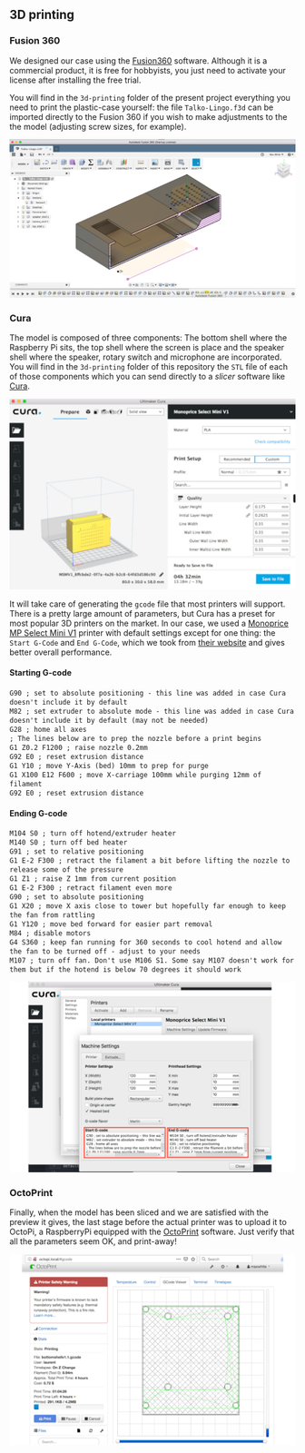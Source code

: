 ## 3D printing

### Fusion 360

We designed our case using the [Fusion360](https://www.autodesk.com/products/fusion-360/overview) software. Although it is a commercial product, it is free for hobbyists, you just need to activate your license after installing the free trial.

You will find in the `3d-printing` folder of the present project everything you need to print the plastic-case yourself: the file `Talko-Lingo.f3d` can be imported directly to the Fusion 360 if you wish to make adjustments to the the model (adjusting screw sizes, for example).

![Fusion 360](./img/fusion360.jpg "Fusion 360")

### Cura

The model is composed of three components: The bottom shell where the Raspberry Pi sits, the top shell where the screen is place and the speaker shell where the speaker, rotary switch and microphone are incorporated. You will find in the `3d-printing` folder of this repository the `STL` file of each of those components which you can send directly to a _slicer_ software like [Cura](https://ultimaker.com/en/products/ultimaker-cura-software).

![Cura](./img/cura.jpg "Cura")

It will take care of generating the `gcode` file that most printers will support. There is a pretty large amount of parameters, but Cura has a preset for most popular 3D printers on the market. In our case, we used a [Monoprice MP Select Mini V1](https://www.monoprice.com/product?c_id=107&cp_id=10724&cs_id=1072403&p_id=31429&seq=1&format=2) printer with default settings except for one thing: the `Start G-Code` and `End G-Code`, which we took from [their website](https://mpselectmini.com/starting_ending_g-code_scripts) and gives better overall performance.

#### Starting G-code
 ```
G90 ; set to absolute positioning - this line was added in case Cura doesn't include it by default
M82 ; set extruder to absolute mode - this line was added in case Cura doesn't include it by default (may not be needed)
G28 ; home all axes
; The lines below are to prep the nozzle before a print begins
G1 Z0.2 F1200 ; raise nozzle 0.2mm
G92 E0 ; reset extrusion distance
G1 Y10 ; move Y-Axis (bed) 10mm to prep for purge
G1 X100 E12 F600 ; move X-carriage 100mm while purging 12mm of filament
G92 E0 ; reset extrusion distance
 ```
#### Ending G-code

```
M104 S0 ; turn off hotend/extruder heater
M140 S0 ; turn off bed heater
G91 ; set to relative positioning
G1 E-2 F300 ; retract the filament a bit before lifting the nozzle to release some of the pressure
G1 Z1 ; raise Z 1mm from current position
G1 E-2 F300 ; retract filament even more
G90 ; set to absolute positioning
G1 X20 ; move X axis close to tower but hopefully far enough to keep the fan from rattling
G1 Y120 ; move bed forward for easier part removal
M84 ; disable motors
G4 S360 ; keep fan running for 360 seconds to cool hotend and allow the fan to be turned off - adjust to your needs
M107 ; turn off fan. Don't use M106 S1. Some say M107 doesn't work for them but if the hotend is below 70 degrees it should work
```

![Cura](./img/gcode.png "Cura")

### OctoPrint

Finally, when the model has been sliced and we are satisfied with the preview it gives, the last stage before the actual printer was to upload it to OctoPi, a RaspberryPi equipped with the [OctoPrint](https://octoprint.org) software. Just verify that all the parameters seem OK, and print-away!

![Octoprint](./img/octopi.png "Octoprint")
